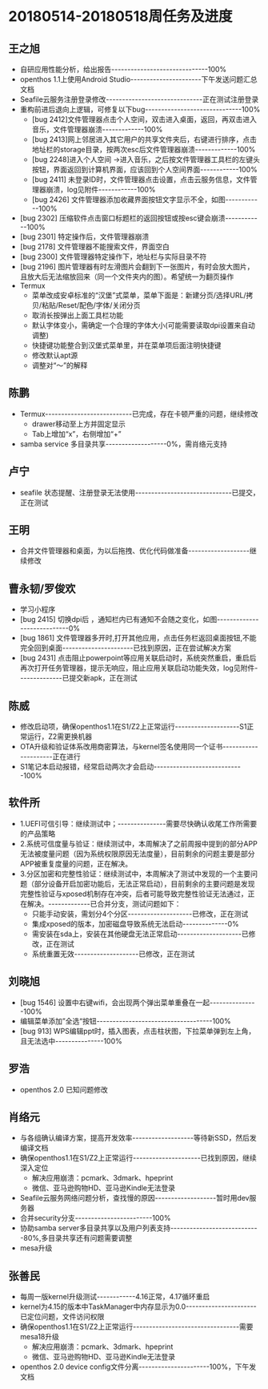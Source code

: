 # 20180514-20180518周任务及进度

## 王之旭
- 自研应用性能分析，给出报告------------------------------100%
- openthos 1.1上使用Android Studio----------------------下午发送问题汇总文档
- Seafile云服务注册登录修改------------------------------正在测试注册登录
- 重构前进后退向上逻辑，可修复以下bug------------------------------100%
   - [bug 2412]文件管理器点击个人空间，双击进入桌面，返回，再双击进入音乐，文件管理器崩溃-------------100%
   - [bug 2413]网上邻居进入其它用户的共享文件夹后，右键进行排序，点击地址栏的storage目录，按两次esc后文件管理器崩溃-------------100%
   - [bug 2248]进入个人空间 ->进入音乐，之后按文件管理器工具栏的左键头按钮，界面返回到计算机界面，应该回到个人空间界面------------100%
   - [bug 2411] 未登录ID时，文件管理器点击设置，点击云服务信息，文件管理器崩溃，log见附件------------100%
   - [bug 2426] 文件管理器添加收藏界面按钮文字显示不全，如图------------100%
- [bug 2302] 压缩软件点击窗口标题栏的返回按钮或按esc键会崩溃------------100%
- [bug 2301] 特定操作后，文件管理器崩溃
- [bug 2178] 文件管理器不能搜索文件，界面空白
- [bug 2300] 文件管理器特定操作下，地址栏与实际目录不符
- [bug 2196] 图片管理器有时左滑图片会翻到下一张图片，有时会放大图片，且放大后无法缩放回来（同一个文件夹内的图）。希望统一为翻页操作
- Termux
   - 菜单改成安卓标准的“汉堡”式菜单，菜单下面是：新建分页/选择URL/拷贝/粘贴/Reset/配色/字体/关闭分页
   - 取消长按弹出上面工具栏功能
   - 默认字体变小，需确定一个合理的字体大小(可能需要读取dpi设置来自动调整)
   - 快捷键功能整合到汉堡式菜单里，并在菜单项后面注明快捷键
   - 修改默认apt源
   - 调整对“～”的解释

## 陈鹏
- Termux---------------------------已完成，存在卡顿严重的问题，继续修改
   - drawer移动至上方并固定显示
   - Tab上增加“x”，右侧增加“+”
- samba service 多目录共享-------------------0%，需肖络元支持

## 卢宁
- seafile 状态提醒、注册登录无法使用------------------------------已提交，正在测试

## 王明
- 合并文件管理器和桌面，为以后拖拽、优化代码做准备-------------------继续修改

## 曹永韧/罗俊欢
- 学习小程序
- [bug 2415] 切换dpi后 ，通知栏内已有通知不会随之变化，如图----------------------------0%
- [bug 1861] 文件管理器多开时,打开其他应用，点击任务栏返回桌面按钮,不能完全回到桌面----------------------已找到原因，正在尝试解决方案
- [bug 2431] 点击阻止powerpoint等应用关联启动时，系统突然重启，重启后再次打开任务管理器，提示无响应，阻止应用关联启动功能失效，log见附件--------------已提交新apk，正在测试

## 陈威
- 修改启动项，确保openthos1.1在S1/Z2上正常运行--------------------S1正常运行，Z2需更换机器
- OTA升级和验证体系改用商密算法，与kernel签名使用同一个证书---------------------正在进行
- S1笔记本启动报错，经常启动两次才会启动----------------------------100%

## 软件所
- 1.UEFI可信引导：继续测试中；---------------需要尽快确认收尾工作所需要的产品策略
- 2.系统可信度量与验证：继续测试中，本周解决了之前周报中提到的部分APP无法被度量问题（因为系统权限原因无法度量），目前剩余的问题主要是部分APP被重复度量的问题，正在解决。
- 3.分区加密和完整性验证：继续测试中，本周解决了测试中发现的一个主要问题（部分设备开启加密功能后，无法正常启动），目前剩余的主要问题是发现完整性验证与xposed机制存在冲突，后者可能导致完整性验证无法通过，正在解决。-------------已合并分支，测试问题如下：
   - 只能手动安装，需划分4个分区--------------------已修改，正在测试
   - 集成xposed的版本，加密磁盘导致系统无法启动--------------0%
   - 需安装在sda上，安装在其他硬盘无法正常启动--------------------已修改，正在测试
   - 系统重置无效--------------------已修改，正在测试

## 刘晓旭
- [bug 1546] 设置中右键wifi，会出现两个弹出菜单重叠在一起---------------100%
- 编辑菜单添加”全选“按钮------------------------------------100%
- [bug 913] WPS编辑ppt时，插入图表，点击柱状图，下拉菜单弹到左上角，且无法选中---------------100%

## 罗浩
- openthos 2.0 已知问题修改

## 肖络元
- 与各组确认编译方案，提高开发效率-------------------等待新SSD，然后发编译文档
- 确保openthos1.1在S1/Z2上正常运行---------------------已找到原因，继续深入定位
   - 解决应用崩溃：pcmark、3dmark、hpeprint
   - 微信、亚马逊购物HD、亚马逊Kindle无法登录
- Seafile云服务网络问题分析，查找慢的原因-------------------暂时用dev服务器
- 合并security分支------------------------100%
- 协助samba server多目录共享以及用户列表支持----------------------------80%,多目录共享还有问题需要调整
- mesa升级

## 张善民
- 每周一版kernel升级测试------------4.16正常，4.17循环重启
- kernel为4.15的版本中TaskManager中内存显示为0.0----------------------已定位问题，文件访问权限
- 确保openthos1.1在S1/Z2上正常运行---------------------------------需要mesa18升级
   - 解决应用崩溃：pcmark、3dmark、hpeprint
   - 微信、亚马逊购物HD、亚马逊Kindle无法登录
- openthos 2.0 device config文件分离----------------------100%，下午发文档
